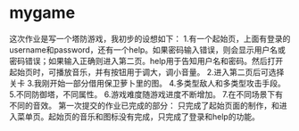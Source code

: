 # mygame
这次作业是写一个塔防游戏，我初步的设想如下： 1.有一个起始页，上面有登录的username和password，还有一个help。如果密码输入错误，则会显示用户名或密码错误；如果输入正确则进入第二页。help用于告知用户名和密码。然后打开起始页时，可播放音乐，并有按钮用于调大，调小音量。 2.进入第二页后可选择关卡 3.我刚开始一部分借用保卫萝卜里的图。 4.多类型敌人和多类型攻击手段。 5.不同防御塔，不同属性。 6.游戏难度随游戏进度不断增加。 7.在不同场景下有不同的音效。
第一次提交的作业已完成的部分： 只完成了起始页面的制作，和进入菜单页。起始页的音乐和图标没有完成，只完成了登录和help的功能。
